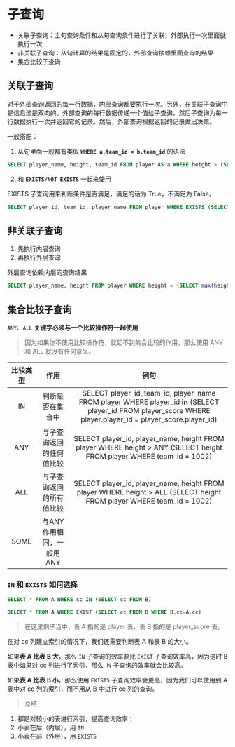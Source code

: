 # 子查询

- 关联子查询：主句查询条件和从句查询条件进行了关联，外部执行一次里面就执行一次
- 非关联子查询：从句计算的结果是固定的，外部查询依赖里面查询的结果
- 集合比较子查询

## 关联子查询

对于外部查询返回的每一行数据，内部查询都要执行一次。另外，在关联子查询中是信息流是双向的。外部查询的每行数据传递一个值给子查询，然后子查询为每一行数据执行一次并返回它的记录。然后，外部查询根据返回的记录做出决策。

一般搭配：
1. 从句里面一般都有类似 **`WHERE a.team_id = b.team_id`** 的语法

```sql
SELECT player_name, height, team_id FROM player AS a WHERE height > (SELECT avg(height) FROM player AS b WHERE a.team_id = b.team_id)
```
2. 和 **`EXISTS/NOT EXISTS`** 一起来使用

EXISTS 子查询用来判断条件是否满足，满足的话为 True，不满足为 False。

```sql
SELECT player_id, team_id, player_name FROM player WHERE EXISTS (SELECT player_id FROM player_score WHERE player.player_id = player_score.player_id)
```

## 非关联子查询

1. 先执行内层查询
2. 再执行外层查询

外层查询依赖内层的查询结果

```sql
SELECT player_name, height FROM player WHERE height = (SELECT max(height) FROM player)
```



## 集合比较子查询

`ANY`、`ALL` **关键字必须与一个比较操作符一起使用**

> 因为如果你不使用比较操作符，就起不到集合比较的作用，那么使用 ANY 和 ALL 就没有任何意义。

|比较类型|作用|例句|
|:---:|:---:|:---:|
|IN|判断是否在集合中|SELECT player_id, team_id, player_name FROM player WHERE player_id **in** (SELECT player_id FROM player_score WHERE player.player_id = player_score.player_id)|
|ANY|与子查询返回的任何值比较|SELECT player_id, player_name, height FROM player WHERE height > ANY (SELECT height FROM player WHERE team_id = 1002)|
|ALL|与子查询返回的所有值比较|SELECT player_id, player_name, height FROM player WHERE height > ALL (SELECT height FROM player WHERE team_id = 1002)|
|SOME|与ANY作用相同，一般用ANY||

### **`IN`** 和 **`EXISTS`** 如何选择

```sql
SELECT * FROM A WHERE cc IN (SELECT cc FROM B)

SELECT * FROM A WHERE EXIST (SELECT cc FROM B WHERE B.cc=A.cc)
```
> 在这里例子当中，表 A 指的是 player 表，表 B 指的是 player_score 表。

在对 cc 列建立索引的情况下，我们还需要判断表 A 和表 B 的大小。

如果**表 A 比表 B 大**，那么 `IN` 子查询的效率要比 `EXIST` 子查询效率高，因为这时 B 表中如果对 cc 列进行了索引，那么 IN 子查询的效率就会比较高。

如果**表 A 比表 B 小**，那么使用 `EXISTS` 子查询效率会更高，因为我们可以使用到 A 表中对 cc 列的索引，而不用从 B 中进行 cc 列的查询。

> 总结

1. 都是对较小的表进行索引，提高查询效率；
2. 小表在后（内层），用 `IN`
3. 小表在前（外层），用 `EXISTS`






